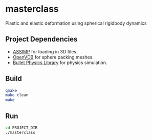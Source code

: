 # masterclass
Plastic and elastic deformation using spherical rigidbody dynamics

## Project Dependencies
* [ASSIMP](http://www.assimp.org/) for loading in 3D files.
* [OpenVDB](http://www.openvdb.org/) for sphere packing meshes.
* [Bullet Physics Library](http://bulletphysics.org/) for physics simulation.

## Build
```bash
qmake
make clean
make
```

## Run
```bash
cd PROJECT_DIR
./masterclass
```